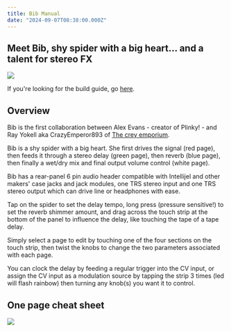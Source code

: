 ```yaml
---
title: Bib Manual
date: "2024-09-07T08:38:00.000Z"
---
```

## Meet Bib, shy spider with a big heart... and a talent for stereo FX

<img src="/bibspin.gif">

If you're looking for the build guide, go <a href="docs/build-guide_bib">here</a>.

## Overview

Bib is the first collaboration between Alex Evans - creator of Plinky! - and Ray Yokell aka CrazyEmperor893 of <a href="https://crey.space">The crey emporium</a>. 

Bib is a shy spider with a big heart. She first drives the signal (red page), then feeds it through a stereo delay (green page), then reverb (blue page), then finally a wet/dry mix and final output volume control (white page). 

Bib has a rear-panel 6 pin audio header compatible with Intellijel and other makers' case jacks and jack modules, one TRS stereo input and one TRS stereo output which can drive line or headphones with ease. 

Tap on the spider to set the delay tempo, long press (pressure sensitive!) to set the reverb shimmer amount, and drag across the touch strip at the bottom of the panel to influence the delay, like touching the tape of a tape delay. 

Simply select a page to edit by touching one of the four sections on the touch strip, then twist the knobs to change the two parameters associated with each page.

You can clock the delay by feeding a regular trigger into the CV input, or assign the CV input as a modulation source by tapping the strip 3 times (led will flash rainbow) then turning any knob(s) you want it to control.

## One page cheat sheet

<a href="bib_manual.png" target="blank"><img src="bib_manual.png"></a>


